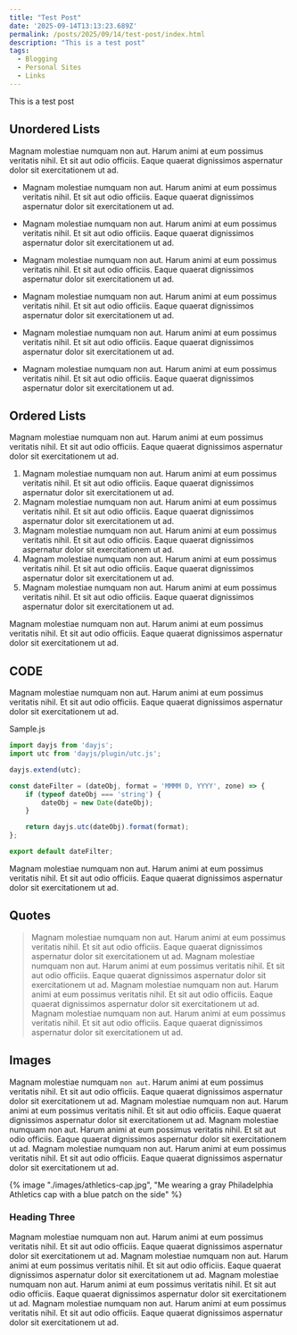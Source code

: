 ```yaml
---
title: "Test Post"
date: '2025-09-14T13:13:23.689Z'
permalink: /posts/2025/09/14/test-post/index.html
description: "This is a test post"
tags:
  - Blogging
  - Personal Sites
  - Links
---
```

This is a test post
<!-- excerpt -->

## Unordered Lists

Magnam molestiae numquam non aut. Harum animi at eum possimus veritatis nihil. Et sit aut odio officiis. Eaque quaerat dignissimos aspernatur dolor sit exercitationem ut ad.

- Magnam molestiae numquam non aut. Harum animi at eum possimus veritatis nihil. Et sit aut odio officiis. Eaque quaerat dignissimos aspernatur dolor sit exercitationem ut ad.
- Magnam molestiae numquam non aut. Harum animi at eum possimus veritatis nihil. Et sit aut odio officiis. Eaque quaerat dignissimos aspernatur dolor sit exercitationem ut ad.
- Magnam molestiae numquam non aut. Harum animi at eum possimus veritatis nihil. Et sit aut odio officiis. Eaque quaerat dignissimos aspernatur dolor sit exercitationem ut ad.
- Magnam molestiae numquam non aut. Harum animi at eum possimus veritatis nihil. Et sit aut odio officiis. Eaque quaerat dignissimos aspernatur dolor sit exercitationem ut ad.
- Magnam molestiae numquam non aut. Harum animi at eum possimus veritatis nihil. Et sit aut odio officiis. Eaque quaerat dignissimos aspernatur dolor sit exercitationem ut ad.

- Magnam molestiae numquam non aut. Harum animi at eum possimus veritatis nihil. Et sit aut odio officiis. Eaque quaerat dignissimos aspernatur dolor sit exercitationem ut ad.

## Ordered Lists

Magnam molestiae numquam non aut. Harum animi at eum possimus veritatis nihil. Et sit aut odio officiis. Eaque quaerat dignissimos aspernatur dolor sit exercitationem ut ad.

1. Magnam molestiae numquam non aut. Harum animi at eum possimus veritatis nihil. Et sit aut odio officiis. Eaque quaerat dignissimos aspernatur dolor sit exercitationem ut ad.
2. Magnam molestiae numquam non aut. Harum animi at eum possimus veritatis nihil. Et sit aut odio officiis. Eaque quaerat dignissimos aspernatur dolor sit exercitationem ut ad.
3. Magnam molestiae numquam non aut. Harum animi at eum possimus veritatis nihil. Et sit aut odio officiis. Eaque quaerat dignissimos aspernatur dolor sit exercitationem ut ad.
4. Magnam molestiae numquam non aut. Harum animi at eum possimus veritatis nihil. Et sit aut odio officiis. Eaque quaerat dignissimos aspernatur dolor sit exercitationem ut ad.
5. Magnam molestiae numquam non aut. Harum animi at eum possimus veritatis nihil. Et sit aut odio officiis. Eaque quaerat dignissimos aspernatur dolor sit exercitationem ut ad.

Magnam molestiae numquam non aut. Harum animi at eum possimus veritatis nihil. Et sit aut odio officiis. Eaque quaerat dignissimos aspernatur dolor sit exercitationem ut ad.

## CODE

Magnam molestiae numquam non aut. Harum animi at eum possimus veritatis nihil. Et sit aut odio officiis. Eaque quaerat dignissimos aspernatur dolor sit exercitationem ut ad.
<div class="code-block-filename">Sample.js</div>

```javascript
import dayjs from 'dayjs';
import utc from 'dayjs/plugin/utc.js';

dayjs.extend(utc);

const dateFilter = (dateObj, format = 'MMMM D, YYYY', zone) => {
	if (typeof dateObj === 'string') {
		dateObj = new Date(dateObj);
	}

	return dayjs.utc(dateObj).format(format);
};

export default dateFilter;
```

Magnam molestiae numquam non aut. Harum animi at eum possimus veritatis nihil. Et sit aut odio officiis. Eaque quaerat dignissimos aspernatur dolor sit exercitationem ut ad.

## Quotes

> Magnam molestiae numquam non aut. Harum animi at eum possimus veritatis nihil. Et sit aut odio officiis. Eaque quaerat dignissimos aspernatur dolor sit exercitationem ut ad. Magnam molestiae numquam non aut. Harum animi at eum possimus veritatis nihil. Et sit aut odio officiis. Eaque quaerat dignissimos aspernatur dolor sit exercitationem ut ad. Magnam molestiae numquam non aut. Harum animi at eum possimus veritatis nihil. Et sit aut odio officiis. Eaque quaerat dignissimos aspernatur dolor sit exercitationem ut ad. Magnam molestiae numquam non aut. Harum animi at eum possimus veritatis nihil. Et sit aut odio officiis. Eaque quaerat dignissimos aspernatur dolor sit exercitationem ut ad.

## Images

Magnam molestiae numquam `non aut`. Harum animi at eum possimus veritatis nihil. Et sit aut odio officiis. Eaque quaerat dignissimos aspernatur dolor sit exercitationem ut ad. Magnam molestiae numquam non aut. Harum animi at eum possimus veritatis nihil. Et sit aut odio officiis. Eaque quaerat dignissimos aspernatur dolor sit exercitationem ut ad. Magnam molestiae numquam non aut. Harum animi at eum possimus veritatis nihil. Et sit aut odio officiis. Eaque quaerat dignissimos aspernatur dolor sit exercitationem ut ad. Magnam molestiae numquam non aut. Harum animi at eum possimus veritatis nihil. Et sit aut odio officiis. Eaque quaerat dignissimos aspernatur dolor sit exercitationem ut ad.

{% image "./images/athletics-cap.jpg", "Me wearing a gray Philadelphia Athletics cap with a blue patch on the side" %}

### Heading Three

Magnam molestiae numquam non aut. Harum animi at eum possimus veritatis nihil. Et sit aut odio officiis. Eaque quaerat dignissimos aspernatur dolor sit exercitationem ut ad. Magnam molestiae numquam non aut. Harum animi at eum possimus veritatis nihil. Et sit aut odio officiis. Eaque quaerat dignissimos aspernatur dolor sit exercitationem ut ad. Magnam molestiae numquam non aut. Harum animi at eum possimus veritatis nihil. Et sit aut odio officiis. Eaque quaerat dignissimos aspernatur dolor sit exercitationem ut ad. Magnam molestiae numquam non aut. Harum animi at eum possimus veritatis nihil. Et sit aut odio officiis. Eaque quaerat dignissimos aspernatur dolor sit exercitationem ut ad.
